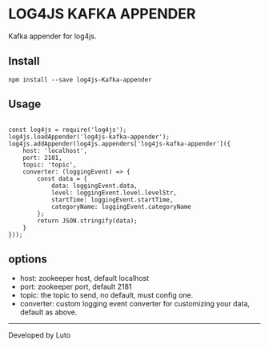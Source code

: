 # LOG4JS KAFKA APPENDER

Kafka appender for log4js.

## Install

`npm install --save log4js-Kafka-appender`

## Usage

<pre><code>
const log4js = require('log4js');
log4js.loadAppender('log4js-kafka-appender');
log4js.addAppender(log4js.appenders['log4js-kafka-appender']({
    host: 'localhost',
    port: 2181,
    topic: 'topic',
    converter: (loggingEvent) => {
        const data = {
            data: loggingEvent.data,
            level: loggingEvent.level.levelStr,
            startTime: loggingEvent.startTime,
            categoryName: loggingEvent.categoryName
        };
        return JSON.stringify(data);
    }
}));
</pre></code>

## options

* host: zookeeper host, default localhost
* port: zookeeper port, default 2181
* topic: the topic to send, no default, must config one.
* converter: custom logging event converter for customizing your data, default as above.

--------------------------------------

Developed by Luto